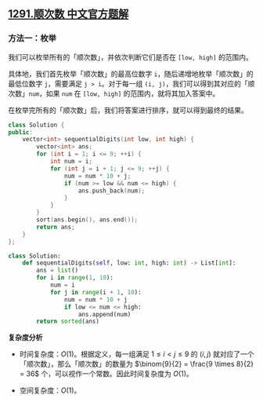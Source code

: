 ## [1291.顺次数 中文官方题解](https://leetcode.cn/problems/sequential-digits/solutions/100000/shun-ci-shu-by-leetcode-solution)

### 方法一：枚举

我们可以枚举所有的「顺次数」，并依次判断它们是否在 `[low, high]` 的范围内。

具体地，我们首先枚举「顺次数」的最高位数字 `i`，随后递增地枚举「顺次数」的最低位数字 `j`，需要满足 `j > i`。对于每一组 `(i, j)`，我们可以得到其对应的「顺次数」`num`，如果 `num` 在 `[low, high]` 的范围内，就将其加入答案中。

在枚举完所有的「顺次数」后，我们将答案进行排序，就可以得到最终的结果。

```C++ [sol1-C++]
class Solution {
public:
    vector<int> sequentialDigits(int low, int high) {
        vector<int> ans;
        for (int i = 1; i <= 9; ++i) {
            int num = i;
            for (int j = i + 1; j <= 9; ++j) {
                num = num * 10 + j;
                if (num >= low && num <= high) {
                    ans.push_back(num);
                }
            }
        }
        sort(ans.begin(), ans.end());
        return ans;
    }
};
```

```Python [sol1-Python3]
class Solution:
    def sequentialDigits(self, low: int, high: int) -> List[int]:
        ans = list()
        for i in range(1, 10):
            num = i
            for j in range(i + 1, 10):
                num = num * 10 + j
                if low <= num <= high:
                    ans.append(num)
        return sorted(ans)
```

**复杂度分析**

- 时间复杂度：$O(1)$。根据定义，每一组满足 $1 \leq i < j \leq 9$ 的 $(i, j)$ 就对应了一个「顺次数」，那么「顺次数」的数量为 $\binom{9}{2} = \frac{9 \times 8}{2} = 36$ 个，可以视作一个常数。因此时间复杂度为 $O(1)$。

- 空间复杂度：$O(1)$。